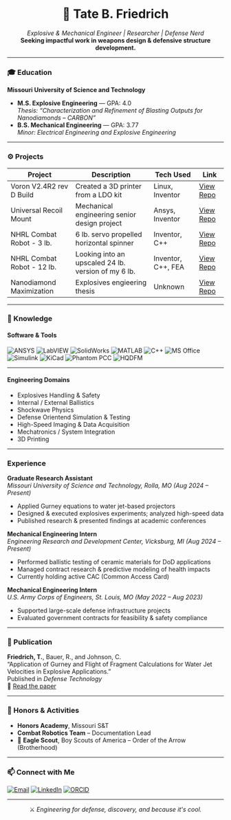 <!-- GitHub README.md for Tate B. Friedrich -->

<h1 align="center">🧨 Tate B. Friedrich</h1>
<p align="center">
  <em>Explosive & Mechanical Engineer | Researcher | Defense Nerd</em><br>
  <strong>Seeking impactful work in weapons design & defensive structure development.</strong>
</p>

---

### 🎓 Education

**Missouri University of Science and Technology**  
- **M.S. Explosive Engineering** — GPA: 4.0  
  _Thesis: “Characterization and Refinement of Blasting Outputs for Nanodiamonds – CARBON”_  
- **B.S. Mechanical Engineering** — GPA: 3.77  
  _Minor: Electrical Engineering and Explosive Engineering_  

---

### ⚙️ Projects

<!-- Future project cards -->
| Project                    | Description                                                  | Tech Used            | Link                                                                 |
|----------------------------|--------------------------------------------------------------|----------------------|----------------------------------------------------------------------|
| Voron V2.4R2 rev D Build   | Created a 3D printer from a LDO kit                          | Linux, Inventor      | [View Repo](https://github.com/Tate-Friedrich/Project-Voron2.4)      |
| Universal Recoil Mount     | Mechanical engineering senior design project                 | Ansys, Inventor      | [View Repo](https://github.com/Tate-Friedrich/Project-MechSeniorProj)|
| NHRL Combat Robot - 3 lb.  | 6 lb. servo propelled horizontal spinner                     | Inventor, C++        | [View Repo](https://github.com/Tate-Friedrich/Project-NHRL.HW3lb)    |
| NHRL Combat Robot - 12 lb. | Looking into an upscaled 24 lb. version of my 6 lb.          | Inventor, C++, FEA   | [View Repo](https://github.com/Tate-Friedrich/Project-NHRL.HW12lb)   |
| Nanodiamond Maximization   | Explosives engieering thesis                                 | Unknown              | [View Repo](https://github.com/Tate-Friedrich/Project-ExpThesis)     |

---

### 🧠 Knowledge

#### Software & Tools
![ANSYS](https://img.shields.io/badge/ANSYS-FFC107?style=flat&logo=ansys&logoColor=black)
![LabVIEW](https://img.shields.io/badge/LabVIEW-FFB000?style=flat&logo=ni&logoColor=white)
![SolidWorks](https://img.shields.io/badge/SolidWorks-E2231A?style=flat&logo=solidworks&logoColor=white)
![MATLAB](https://img.shields.io/badge/MATLAB-0076A8?style=flat&logo=mathworks&logoColor=white)
![C++](https://img.shields.io/badge/C++-00599C?style=flat&logo=c%2B%2B&logoColor=white)
![MS Office](https://img.shields.io/badge/MS_Office-0078D4?style=flat&logo=microsoft-office&logoColor=white)
![Simulink](https://img.shields.io/badge/Simulink-FF6F00?style=flat&logo=mathworks&logoColor=white)
![KiCad](https://img.shields.io/badge/KiCad-314CB7?style=flat&logo=kicad&logoColor=white)
![Phantom PCC](https://img.shields.io/badge/Phantom_PCC-800080?style=flat&logo=camera)
![HQDFM](https://img.shields.io/badge/HQDFM-FF0000?style=flat&logo=code)

---

#### Engineering Domains
- Explosives Handling & Safety
- Internal / External Ballistics
- Shockwave Physics
- Defense Orientend Simulation & Testing
- High-Speed Imaging & Data Acquisition  
- Mechatronics / System Integration
- 3D Printing

---

### Experience

**Graduate Research Assistant**  
_Missouri University of Science and Technology, Rolla, MO (Aug 2024 – Present)_  
- Applied Gurney equations to water jet-based projectors  
- Designed & executed explosives experiments; analyzed high-speed data  
- Published research & presented findings at academic conferences  

**Mechanical Engineering Intern**  
_Engineering Research and Development Center, Vicksburg, MI (Aug 2024 – Present)_  
- Performed ballistic testing of ceramic materials for DoD applications  
- Managed contract research & predictive modeling of health impacts  
- Currently holding active CAC (Common Access Card)  

**Mechanical Engineering Intern**  
_U.S. Army Corps of Engineers, St. Louis, MO (May 2022 – Aug 2023)_  
- Supported large-scale defense infrastructure projects  
- Evaluated government contracts for feasibility & safety compliance  

---

### 📄 Publication

**Friedrich, T.**, Bauer, R., and Johnson, C.  
“Application of Gurney and Flight of Fragment Calculations for Water Jet Velocities in Explosive Applications.”  
Published in _Defense Technology_  
📎 [Read the paper](https://doi.org/10.1016/j.dt.2025.03.010)

---

### 🏅 Honors & Activities

- **Honors Academy**, Missouri S&T  
- **Combat Robotics Team** – Documentation Lead  
- 🦅 **Eagle Scout**, Boy Scouts of America – Order of the Arrow (Brotherhood)

---

### 📫 Connect with Me

[![Email](https://img.shields.io/badge/Email-tateb.friedrich%40gmail.com-blue?style=flat&logo=gmail)](mailto:tateb.friedrich@gmail.com)
[![LinkedIn](https://img.shields.io/badge/LinkedIn-Tate%20Friedrich-blue?style=flat&logo=linkedin)](https://www.linkedin.com/in/tate-friedrich-835b1321b)
[![ORCID](https://img.shields.io/badge/ORCID-0009--0003--1121--5728-green?style=flat&logo=orcid)](https://orcid.org/0009-0003-1121-5728)

---


<p align="center">
  ⚔️ <em>Engineering for defense, discovery, and because it's cool.</em>  
</p>
